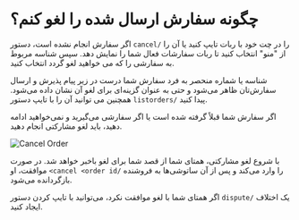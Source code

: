 # چگونه سفارش ارسال شده را لغو کنم؟

اگر سفارش انجام نشده است، دستور `cancel/` را در چت خود با ربات تایپ کنید یا آن را از "منو" انتخاب کنید تا ربات سفارشات فعال شما را نمایش ‌دهد. سپس شناسه مربوط به سفارشی را که می خواهید لغو گردد انتخاب کنید.

شناسه یا شماره منحصر به فرد سفارش شما درست در زیر پیام پذیرش و ارسال سفارش‌تان ظاهر می‌شود و حتی به عنوان گزینه‌ای برای لغو آن نشان داده می‌شود. همچنین می توانید آن را با تایپ دستور `listorders/` پیدا کنید.

اگر سفارش شما قبلاً گرفته شده است یا اگر سفارشی می‌گیرید و نمی‌خواهید ادامه دهید، باید لغو مشارکتی انجام دهید.

![Cancel Order](../english/src/assets/images/cancel-order.gif)

با شروع لغو مشارکتی، همتای شما از قصد شما برای لغو باخبر خواهد شد. در صورت موافقت، او `<cancel <order id/` را وارد می‌کند و پس از آن ساتوشی‌ها به فروشنده بازگردانده می‌شود.

اگر همتای شما با لغو موافقت نکرد، می‌توانید با تایپ کردن دستور `dispute/` یک اختلاف ایجاد کنید.
